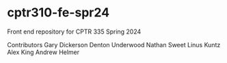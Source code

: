 # cptr310-fe-spr24
Front end repository for CPTR 335 Spring 2024

Contributors
Gary Dickerson
Denton Underwood
Nathan Sweet
Linus Kuntz
Alex King
Andrew Helmer